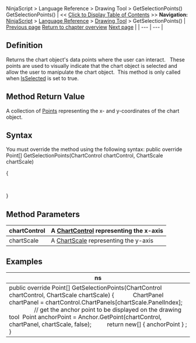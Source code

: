 ﻿
NinjaScript > Language Reference > Drawing Tool > GetSelectionPoints()
GetSelectionPoints()
| << [Click to Display Table of Contents](getselectionpoints.md) >> **Navigation:**     [NinjaScript](ninjascript.md) > [Language Reference](language_reference_wip.md) > [Drawing Tool](drawing_tools.md) > GetSelectionPoints() | [Previous page](getcursor.md) [Return to chapter overview](drawing_tools.md) [Next page](icon_drawingtool.md) |
| --- | --- |
## Definition
Returns the chart object's data points where the user can interact.   These points are used to visually indicate that the chart object is selected and allow the user to manipulate the chart object.  This method is only called when [IsSelected](isselected.md) is set to true.
 
## Method Return Value
A collection of [Points](https://msdn.microsoft.com/en-us/library/system.drawing.point%28v=vs.110%29.aspx) representing the x- and y-coordinates of the chart object. 
## 
## Syntax
You must override the method using the following syntax:
public override Point[] GetSelectionPoints(ChartControl chartControl, ChartScale chartScale)  

{  

   

}
## 
## Method Parameters
| chartControl | A [ChartControl](chartcontrol.md) representing the x-axis |
| --- | --- |
| chartScale | A [ChartScale](chartscale.md) representing the y-axis |
## 
## 
## Examples
| ns |
| --- |
| public override Point[] GetSelectionPoints(ChartControl chartControl, ChartScale chartScale) {            ChartPanel chartPanel = chartControl.ChartPanels[chartScale.PanelIndex];                   // get the anchor point to be displayed on the drawing tool  Point anchorPoint = Anchor.GetPoint(chartControl, chartPanel, chartScale, false);          return new[] { anchorPoint } ; } |

